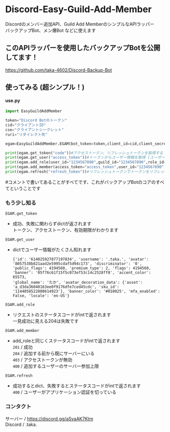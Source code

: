 # Discord-Easy-Guild-Add-Member
Discordのメンバー追加API、Guild Add MemberのシンプルなAPIラッパー  
バックアップBot、メン爆Bot などに使えます  
## このAPIラッパーを使用したバックアップBotを公開してます！
https://github.com/taka-4602/Discord-Backup-Bot
## 使ってみる (超シンプル！)
#### use.py
```python
import EasyGuildAddMember

token="Discord Botのトークン"
cid="クライアントID"
cse="クライアントシークレット"
ruri="リダイレクト先"

egam=EasyGuildAddMember.EGAM(bot_token=token,client_id=cid,client_secret=cse,redirect_uri=ruri,proxy=None)#proxyにプロキシを設定できます (proxy=dict)

print(egam.get_token("code"))#アクセストークン、リフレッシュトークンを取得する
print(egam.get_user("access_token"))#トークンからユーザー情報を取得 (ユーザーID / ユーザーネーム など)
print(egam.add_role(user_id="1234567890",guild_id="1234567890",role_id="1234567890"))#ユーザーにロールを付与
print(egam.add_member(access_token="access_token",user_id="1234567890",guild_id="1234567890"))#ユーザーをサーバーに追加
print(egam.refresh("refresh_token"))#リフレッシュトークンでトークンをリフレッシュする
```
#コメントで書いてあることがすべてです、これがバックアップBotのコアのすべてということです  
### もう少し知る
```EGAM.get_token```  
- 成功、失敗に関わらずdictが返されます  
  トークン、アクセストークン、有効期限がわかります  

```EGAM.get_user```
- dictでユーザー情報がたくさん知れます  
  ```
  {'id': '614025927877197834', 'username': '.taka.', 'avatar': '8057538b821aad2e5995cdaf5d94c173', 'discriminator': '0', 'public_flags': 4194560, 'premium_type': 2, 'flags': 4194560, 'banner': '05f76c61f15f5c073ef53c14c2528ff8', 'accent_color': 65573,
  'global_name': 'たか', 'avatar_decoration_data': {'asset': 'a_d3da36040163ee0f9176dfe7ced45cdc', 'sku_id': '1144058522808614923'}, 'banner_color': '#010025', 'mfa_enabled': False, 'locale': 'en-US'}
  ```
  
```EGAM.add_role```
- リクエストのステータスコードがintで返されます  
  一見成功に見える204は失敗です

```EGAM.add_member```
- add_roleと同じくステータスコードがintで返されます  
  ```201``` / 成功  
  ```204``` / 追加する前から既にサーバーにいる  
  ```403``` / アクセストークンが無効  
  ```400``` / 追加するユーザーのサーバー参加上限

```EGAM.refresh```
- 成功するとdict、失敗するとステータスコードがintで返されます  
  ```400``` / ユーザーがアプリケーション認証を切っている  
### コンタクト
サーバー / https://discord.gg/aSyaAK7Ktm  
Discord / .taka.  
